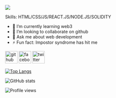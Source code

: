 ![](https://scontent.fjsr8-1.fna.fbcdn.net/v/t39.30808-6/274818474_3029686417345743_3427937779554694556_n.png?_nc_cat=111&ccb=1-5&_nc_sid=e3f864&_nc_ohc=WNbJYZMnrqIAX_YADj3&_nc_oc=AQksAIu0CrAOlzdGfsLERbbFer7388mM9OxDbj03WQCHnMg_GOmqwcaajiNf9sdhhJQ&_nc_ht=scontent.fjsr8-1.fna&oh=00_AT9rQk7AHcJ_HZy8ApRh658gR4u1bWuu2E2NQjRe-ggmZg&oe=621F8DF3)


Skills: HTML/CSS/JS/REACT.JS/NODE.JS/SOLIDITY

- 🌱 I’m currently learning web3 
- 👯 I’m looking to collaborate on github 
- 💬 Ask me about web development 
- ⚡ Fun fact: Impostor syndrome has hit me 


[<img src='https://cdn.jsdelivr.net/npm/simple-icons@3.0.1/icons/github.svg' alt='github' height='40'>](https://github.com/sheikhhasan124)  [<img src='https://cdn.jsdelivr.net/npm/simple-icons@3.0.1/icons/facebook.svg' alt='facebook' height='40'>](https://www.facebook.com/https://www.facebook.com/profile.php?id=100009132447094)  [<img src='https://cdn.jsdelivr.net/npm/simple-icons@3.0.1/icons/twitter.svg' alt='twitter' height='40'>](https://twitter.com/https://twitter.com/SheikhH14026724)  

[![Top Langs](https://github-readme-stats.vercel.app/api/top-langs/?username=sheikhhasan124)](https://github.com/anuraghazra/github-readme-stats)

![GitHub stats](https://github-readme-stats.vercel.app/api?username=sheikhhasan124&show_icons=true&count_private=true)  



![Profile views](https://gpvc.arturio.dev/sheikhhasan124)  

